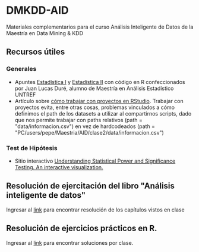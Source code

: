 # DMKDD-AID
Materiales complementarios para el curso Análisis Inteligente de Datos de la Maestría en Data Mining &amp; KDD

## Recursos útiles 

### Generales
* Apuntes [Estadística I](https://rpubs.com/nievejuan21/797443) y [Estadística II](https://rpubs.com/nievejuan21/851103) con código en R confeccionados por Juan Lucas Duré, alumno de Maestría en Análisis Estadístico UNTREF
* Artículo sobre [cómo trabajar con proyectos en RStudio](https://support.rstudio.com/hc/en-us/articles/200526207-Using-RStudio-Projects). Trabajar con proyectos evita, entre otras cosas, problemas vinculados a cómo definimos el path de los datasets a utilizar al compartirnos scripts, dado que nos permite trabajar con paths relativos (path = "data/informacion.csv") en vez de hardcodeados (path = "PC/users/pepe/Maestria/AID/clase2/data/informacion.csv")

### Test de Hipótesis
* Sitio interactivo [Understanding Statistical Power and Significance Testing. An interactive visualization.](https://rpsychologist.com/d3/nhst/)

## Resolución de ejercitación del libro "Análisis inteligente de datos"
	
Ingresar al [link](https://github.com/mcnanton/DMKDD-AID/blob/main/Resolucion%20Ejercitacion%20Libro%20Analisis%20Inteligente%20de%20Datos/Indice.md) para encontrar resolución de los capítulos vistos en clase

## Resolución de ejercicios prácticos en R. 

Ingresar al [link](https://github.com/mcnanton/DMKDD-AID/blob/main/Resolucion%20Ejercitacion%20en%20R/Indice.md) para encontrar soluciones por clase. 